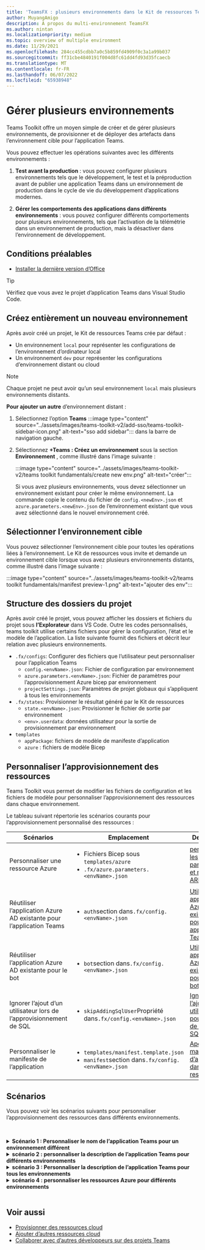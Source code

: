 ```yaml
---
title: 'TeamsFX : plusieurs environnements dans le Kit de ressources Teams'
author: MuyangAmigo
description: À propos du multi-environnement TeamsFX
ms.author: nintan
ms.localizationpriority: medium
ms.topic: overview of multiple environment
ms.date: 11/29/2021
ms.openlocfilehash: 284cc455cdbb7a0c5b859fd4909f0c3a1a99b037
ms.sourcegitcommit: ff31cbe4840191f004d8fc61dd4fd93d35fcaecb
ms.translationtype: MT
ms.contentlocale: fr-FR
ms.lasthandoff: 06/07/2022
ms.locfileid: "65938948"
---
```

# <a name="manage-multiple-environments"></a>Gérer plusieurs environnements

 Teams Toolkit offre un moyen simple de créer et de gérer plusieurs environnements, de provisionner et de déployer des artefacts dans l’environnement cible pour l’application Teams.

 Vous pouvez effectuer les opérations suivantes avec les différents environnements :

1. **Test avant la production** : vous pouvez configurer plusieurs environnements tels que le développement, le test et la préproduction avant de publier une application Teams dans un environnement de production dans le cycle de vie du développement d’applications modernes.

2. **Gérer les comportements des applications dans différents environnements** : vous pouvez configurer différents comportements pour plusieurs environnements, tels que l’activation de la télémétrie dans un environnement de production, mais la désactiver dans l’environnement de développement.

## <a name="prerequisite"></a>Conditions préalables

* [Installer la dernière version d’Office](https://marketplace.visualstudio.com/items?itemName=TeamsDevApp.ms-teams-vscode-extension)

> [!TIP]
> Vérifiez que vous avez le projet d’application Teams dans Visual Studio Code.

## <a name="create-a-new-environment"></a>Créez entièrement un nouveau environnement

Après avoir créé un projet, le Kit de ressources Teams crée par défaut :

* Un environnement `local` pour représenter les configurations de l’environnement d’ordinateur local
* Un environnement `dev` pour représenter les configurations d’environnement distant ou cloud

> [!NOTE]
> Chaque projet ne peut avoir qu’un seul environnement `local` mais plusieurs environnements distants.

**Pour ajouter un autre** d’environnement distant :

1. Sélectionnez l’option **Teams** :::image type="content" source="../assets/images/teams-toolkit-v2/add-sso/teams-toolkit-sidebar-icon.png" alt-text="sso add sidebar"::: dans la barre de navigation gauche.
2. Sélectionnez **+Teams : Créez un environnement** sous la section **Environnement** , comme illustré dans l’image suivante :

   :::image type="content" source="../assets/images/teams-toolkit-v2/teams toolkit fundamentals/create new env.png" alt-text="créer":::

   Si vous avez plusieurs environnements, vous devez sélectionner un environnement existant pour créer le même environnement. La commande copie le contenu du fichier de `config.<newEnv>.json` et `azure.parameters.<newEnv>.json` de l’environnement existant que vous avez sélectionné dans le nouvel environnement créé.

## <a name="select-target-environment"></a>Sélectionner l’environnement cible

Vous pouvez sélectionner l’environnement cible pour toutes les opérations liées à l’environnement. Le Kit de ressources vous invite et demande un environnement cible lorsque vous avez plusieurs environnements distants, comme illustré dans l’image suivante :

:::image type="content" source="../assets/images/teams-toolkit-v2/teams toolkit fundamentals/manifest preview-1.png" alt-text="ajouter des env":::

## <a name="project-folder-structure"></a>Structure des dossiers du projet

Après avoir créé le projet, vous pouvez afficher les dossiers et fichiers du projet sous **l’Explorateur** dans VS Code. Outre les codes personnalisés, teams toolkit utilise certains fichiers pour gérer la configuration, l’état et le modèle de l’application. La liste suivante fournit des fichiers et décrit leur relation avec plusieurs environnements.

* `.fx/configs`: Configurer des fichiers que l’utilisateur peut personnaliser pour l’application Teams
  * `config.<envName>.json`: Fichier de configuration par environnement
  * `azure.parameters.<envName>.json`: Fichier de paramètres pour l’approvisionnement Azure bicep par environnement
  * `projectSettings.json`: Paramètres de projet globaux qui s’appliquent à tous les environnements
* `.fx/states`: Provisionner le résultat généré par le Kit de ressources
  * `state.<envName>.json`: Provisionner le fichier de sortie par environnement
  * `<env>.userdata`: données utilisateur pour la sortie de provisionnement par environnement
* `templates`
  * `appPackage`: fichiers de modèle de manifeste d’application
  * `azure` : fichiers de modèle Bicep

## <a name="customize-resource-provision"></a>Personnaliser l’approvisionnement des ressources

Teams Toolkit vous permet de modifier les fichiers de configuration et les fichiers de modèle pour personnaliser l’approvisionnement des ressources dans chaque environnement.

Le tableau suivant répertorie les scénarios courants pour l’approvisionnement personnalisé des ressources :

| Scénarios | Emplacement| Description |
| --- | --- | --- |
| Personnaliser une ressource Azure | <ul> <li>Fichiers Bicep sous `templates/azure`</li> <li>`.fx/azure.parameters.<envName>.json`</li></ul> | [personnaliser les paramètres et modèles ARM](provision.md#customize-arm-parameters-and-templates) |
| Réutiliser l’application Azure AD existante pour l’application Teams | <ul> <li>`auth`section dans`.fx/config.<envName>.json`</li> </ul> |  [Utiliser une application Azure AD existante pour votre application Teams](provision.md#use-an-existing-azure-ad-app-for-your-teams-app) |
| Réutiliser l’application Azure AD existante pour le bot | <ul> <li>`bot`section dans`.fx/config.<envName>.json`</li> </ul> | [Utiliser une application Azure AD existante pour votre bot](provision.md#use-an-existing-azure-ad-app-for-your-bot) |
| Ignorer l’ajout d’un utilisateur lors de l’approvisionnement de SQL | <ul> <li>`skipAddingSqlUser`Propriété dans`.fx/config.<envName>.json`</li> </ul> | [Ignorer l’ajout d’un utilisateur pour la base de données SQL](provision.md#skip-adding-user-for-sql-database) |
| Personnaliser le manifeste de l’application | <ul> <li>`templates/manifest.template.json`</li> <li>`manifest`section dans`.fx/config.<envName>.json`</li>  </ul> | [Aperçu du manifeste d’application dans le Kit de ressources](TeamsFx-preview-and-customize-app-manifest.md)|

## <a name="scenarios"></a>Scénarios

Vous pouvez voir les scénarios suivants pour personnaliser l’approvisionnement des ressources dans différents environnements.
<br>

<br><details>
<summary><b>Scénario 1 : Personnaliser le nom de l’application Teams pour un environnement différent </b></summary>

Vous pouvez définir le nom de l’application Teams pour `myapp(dev)` l’environnement `dev` par défaut et `myapp(staging)` pour l’environnement `staging`intermédiaire.

Suivez les étapes de personnalisation :

1. Ouvrez le fichier `.fx/configs/config.dev.json`de configuration.
2. Mettez à jour la propriété du *manifeste > appName > à court* de `myapp(dev)`.

  Les mises à jour de `.fx/configs/config.dev.json` sont les suivantes :

  ```json
  {
      "$schema": "https://aka.ms/teamsfx-env-config-schema",
      "description": "You can customize the TeamsFx config for different environments.   Visit https://aka.ms/teamsfx-env-config to learn more about this.",
      "manifest": {
          "appName": {
              "short": "myapp(dev)"
              ...
          }
      }
      ...
  }
  ```

3. Créez un environnement et nommez-le `staging` s’il n’existe pas.
4. Ouvrez le fichier `.fx/configs/config.staging.json`de configuration.
5. Mettez à jour la même propriété `myapp(staging)`.
6. Exécutez la commande d’approvisionnement sur `dev` et `staging` environnement pour mettre à jour le nom de l’application dans les environnements distants. Pour exécuter la commande de provisionnement avec le Kit de ressources Teams, consultez [provisionner](provision.md#provision-using-teams-toolkit).

</details>

<details>
<summary><b>scénario 2 : personnaliser la description de l’application Teams pour différents environnements</b></summary>

Vous pouvez définir différentes descriptions d’application Teams pour les différents environnements :

* Pour l’environnement par défaut `dev`, la description est `my app description for dev`
* Pour l’environnement intermédiaire `staging`, la description est `my app description for staging`

Suivez les étapes de personnalisation :

1. Ouvrez le fichier `.fx/configs/config.dev.json`de configuration.
2. Ajoutez une nouvelle propriété de *la description de manifeste > > abrégée* avec valeur `my app description for dev`.

  Les mises à jour de `.fx/configs/config.dev.json` sont les suivantes :

  ```json
  {
      "$schema": "https://aka.ms/teamsfx-env-config-schema",
      "description": "You can customize the TeamsFx config for different environments.   Visit https://aka.ms/teamsfx-env-config to learn more about this.",
      "manifest": {
          ...
          "description": {
              "short": "`my app description for dev"
              ...
          }
      }
      ...
  }
  ```

3. Créez un environnement et nommez-le `staging` s’il n’existe pas.
4. Ouvrez le fichier `.fx/configs/config.staging.json`de configuration.
5. Ajoutez la même propriété à `my app description for staging`.
6. Ouvrez le modèle `templates/appPackage/manifest.template.json`de manifeste d’application Teams.
7. Mettez à jour la propriété `description > short` pour utiliser la **variable** définie dans configurer les fichiers avec la syntaxe `{{config.manifest.description.short}}`de la moustache.
  
  Les mises à jour de `manifest.template.json` sont les suivantes :

  ```json
  {
    "$schema": "https://developer.microsoft.com/en-us/json-schemas/teams/v1.11/MicrosoftTeams.schema.json",
    "manifestVersion": "1.11",
    "version": "1.0.0",
    ...
    "description": {
      "short": "{{config.manifest.description.short}}", 
      ...
    },
    ...
  }
  ```

8. Exécutez la commande provision sur `dev` et `staging` environnement pour mettre à jour le nom de l’application dans les environnements distants.

</details>

<details>
<summary><b>scénario 3 : Personnaliser la description de l’application Teams pour tous les environnements</b></summary>

Vous pouvez définir la description de l’application `my app description` Teams pour tous les environnements.

Comme le modèle de manifeste d’application Teams est partagé dans tous les environnements, nous pouvons mettre à jour la valeur de description qu’il contient pour notre cible :

1. Ouvrez le modèle `templates/appPackage/manifest.template.json`de manifeste d’application Teams.
2. Mettez à jour la propriété `description > short` avec une chaîne `my app description`**codée en dur**.
  
  Les mises à jour de `manifest.template.json` sont les suivantes :

  ```json
  {
    "$schema": "https://developer.microsoft.com/en-us/json-schemas/teams/v1.11/MicrosoftTeams.schema.json",
    "manifestVersion": "1.11",
    "version": "1.0.0",
    ...
    "description": {
      "short": "my app description",
      ...
    },
    ...
  }

  ```

3. Exécutez la commande d’approvisionnement sur **tous** les environnements pour mettre à jour le nom de l’application dans les environnements distants.

</details>

<details>
<br><summary><b>scénario 4 : personnaliser les ressources Azure pour différents environnements</b></summary>
Vous pouvez personnaliser les ressources Azure pour chaque environnement, par exemple modifier l’environnement correspondant à fx/configs/azure.parameters. Fichier {env}.json pour spécifier le nom de la fonction Azure.

Pour plus d’informations sur les fichiers de modèles et de paramètres Bicep, consultez [provisionner des ressources cloud](provision.md)
</details>
</br>

## <a name="see-also"></a>Voir aussi

* [Provisionner des ressources cloud](provision.md)
* [Ajouter d’autres ressources cloud](add-resource.md)
* [Collaborer avec d’autres développeurs sur des projets Teams](TeamsFx-collaboration.md)
